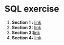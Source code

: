# SQL exercise


 1. **Section 1 :** [link](https://drive.google.com/drive/folders/1fcFqN_yIYmt6_MdMHdBl03VfDi4gAFrv?usp=sharing)
 2. **Section 2:** [link](https://drive.google.com/drive/folders/1B9bT0_dvWHUUJb9RRJ1vJMY0gUFX_QUZ?usp=sharing)
 3. **Section 3:**[link](https://drive.google.com/drive/folders/1L_kRoORomiBlQINIHmtPalR1jL8drvmw?usp=sharing)
 4. **Section 4:** [link](https://drive.google.com/drive/folders/1fnmnevMqgo-hOyJLGfD7eFj64lfXt9dV?usp=sharing)
